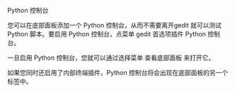 <!--
TeliuTe <teliute@163.com>, 2009, 2011.
Colin Zhao <lonely.ibm@gmail.com>, 2011.
Wylmer Wang <wantinghard@gmail.com>, 2013.

Translator credits:
TeliuTe <teliute@163.com>, 2009, 2011
Colin Zhao <lonely.ibm@gmail.com>, 2011
wancheng zhang <wancheng.com.cn@gmail.com>, 2012
Zhe Wei <weizhe86@gmail.com>, 2014
-->

Python 控制台

您可以在底部面板添加一个 Python 控制台，从而不需要离开<app>gedit</app> 就可以测试 Python 脚本。要启用 Python 控制台，点菜单 <guiseq><gui style="menu">gedit</gui> <gui style="menuitem">首选项</gui><gui>插件</gui> <gui>Python 控制台</gui></guiseq>。

一旦启用 Python 控制台，您就可以通过选择菜单 <guiseq><gui>查看</gui><gui>底部面板</gui></guiseq> 来打开它。

如果您同时还启用了<gui>内部终端</gui>插件，<gui>Python 控制台</gui>将会出现在底部面板的另一个标签中。
